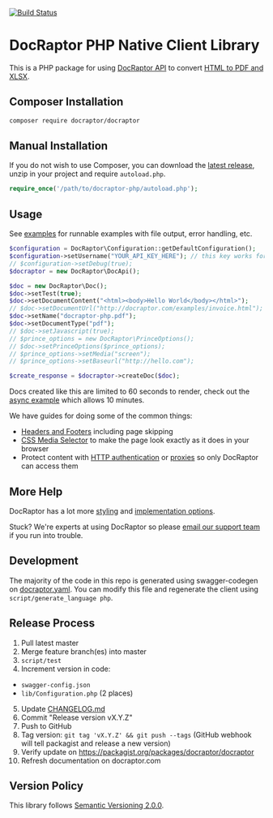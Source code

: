 [![Build Status](https://travis-ci.org/DocRaptor/docraptor-php.svg?branch=master)](https://travis-ci.org/DocRaptor/docraptor-php)

# DocRaptor PHP Native Client Library

This is a PHP package for using [DocRaptor API](https://docraptor.com/documentation) to convert [HTML to PDF and XLSX](https://docraptor.com).


## Composer Installation

```bash
composer require docraptor/docraptor
```

## Manual Installation

If you do not wish to use Composer, you can download the [latest
release](https://github.com/docraptor/docraptor-php/releases), unzip in your project and require `autoload.php`.


```php
require_once('/path/to/docraptor-php/autoload.php');
```


## Usage

See [examples](examples/) for runnable examples with file output, error handling, etc.

```php
$configuration = DocRaptor\Configuration::getDefaultConfiguration();
$configuration->setUsername("YOUR_API_KEY_HERE"); // this key works for test documents
// $configuration->setDebug(true);
$docraptor = new DocRaptor\DocApi();

$doc = new DocRaptor\Doc();
$doc->setTest(true);                                                   // test documents are free but watermarked
$doc->setDocumentContent("<html><body>Hello World</body></html>");     // supply content directly
// $doc->setDocumentUrl("http://docraptor.com/examples/invoice.html"); // or use a url
$doc->setName("docraptor-php.pdf");                                    // help you find a document later
$doc->setDocumentType("pdf");                                          // pdf or xls or xlsx
// $doc->setJavascript(true);                                          // enable JavaScript processing
// $prince_options = new DocRaptor\PrinceOptions();                    // pdf-specific options
// $doc->setPrinceOptions($prince_options);
// $prince_options->setMedia("screen");                                // use screen styles instead of print styles
// $prince_options->setBaseurl("http://hello.com");                    // pretend URL when using document_content

$create_response = $docraptor->createDoc($doc);
```

Docs created like this are limited to 60 seconds to render, check out the [async example](examples/async.php) which allows 10 minutes.


We have guides for doing some of the common things:

* [Headers and Footers](https://docraptor.com/documentation/style#pdf-headers-footers) including page skipping
* [CSS Media Selector](https://docraptor.com/documentation/api#api_basic_pdf) to make the page look exactly as it does in your browser
* Protect content with [HTTP authentication](https://docraptor.com/documentation/api#api_http_user) or [proxies](https://docraptor.com/documentation/api#api_http_proxy) so only DocRaptor can access them


## More Help

DocRaptor has a lot more [styling](https://docraptor.com/documentation/style) and [implementation options](https://docraptor.com/documentation/api).

Stuck? We're experts at using DocRaptor so please [email our support team](mailto:support@docraptor.com) if you run into trouble.


## Development

The majority of the code in this repo is generated using swagger-codegen on [docraptor.yaml](docraptor.yaml). You can modify this file and regenerate the client using `script/generate_language php`.


## Release Process

1. Pull latest master
2. Merge feature branch(es) into master
3. `script/test`
4. Increment version in code:
  - `swagger-config.json`
  - `lib/Configuration.php` (2 places)
5. Update [CHANGELOG.md](CHANGELOG.md)
6. Commit "Release version vX.Y.Z"
7. Push to GitHub
8. Tag version: `git tag 'vX.Y.Z' && git push --tags` (GitHub webhook will tell packagist and release a new version)
9. Verify update on https://packagist.org/packages/docraptor/docraptor
10. Refresh documentation on docraptor.com


## Version Policy

This library follows [Semantic Versioning 2.0.0](http://semver.org).
